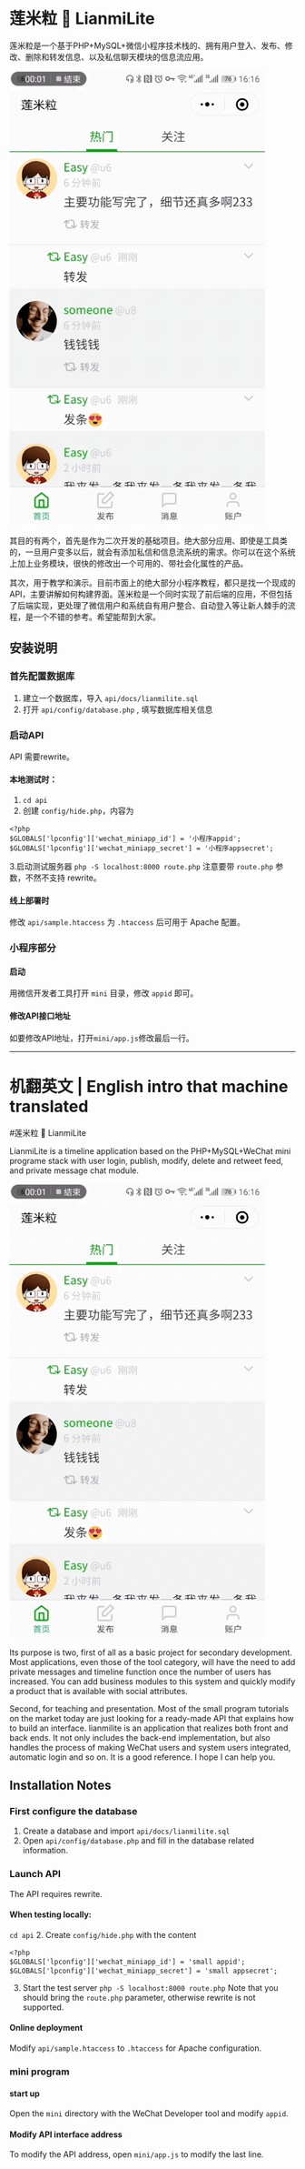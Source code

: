 # 莲米粒 🎈 LianmiLite
莲米粒是一个基于PHP+MySQL+微信小程序技术栈的、拥有用户登入、发布、修改、删除和转发信息、以及私信聊天模块的信息流应用。

![](./lianmilite.gif)

其目的有两个，首先是作为二次开发的基础项目。绝大部分应用、即使是工具类的，一旦用户变多以后，就会有添加私信和信息流系统的需求。你可以在这个系统上加上业务模块，很快的修改出一个可用的、带社会化属性的产品。

其次，用于教学和演示。目前市面上的绝大部分小程序教程，都只是找一个现成的API，主要讲解如何构建界面。莲米粒是一个同时实现了前后端的应用，不但包括了后端实现，更处理了微信用户和系统自有用户整合、自动登入等让新人棘手的流程，是一个不错的参考。希望能帮到大家。

## 安装说明

### 首先配置数据库
1. 建立一个数据库，导入 `api/docs/lianmilite.sql`
2. 打开 `api/config/database.php` , 填写数据库相关信息

### 启动API

API 需要rewrite。

#### 本地测试时：
1. `cd api`
2. 创建 `config/hide.php`，内容为
```
<?php
$GLOBALS['lpconfig']['wechat_miniapp_id'] = '小程序appid';
$GLOBALS['lpconfig']['wechat_miniapp_secret'] = '小程序appsecret';
```
3.启动测试服务器
```php -S localhost:8000 route.php```
注意要带 `route.php` 参数，不然不支持 rewrite。


#### 线上部署时
修改 `api/sample.htaccess` 为 `.htaccess` 后可用于 Apache 配置。

### 小程序部分

#### 启动
用微信开发者工具打开 `mini` 目录，修改 `appid` 即可。

#### 修改API接口地址
如要修改API地址，打开`mini/app.js`修改最后一行。


---

# 机翻英文 | English intro that machine translated

#莲米粒 🎈 LianmiLite

LianmiLite is a timeline application based on the PHP+MySQL+WeChat mini programe stack with user login, publish, modify, delete and retweet feed, and private message chat module.

![](./lianmilite.gif)

Its purpose is two, first of all as a basic project for secondary development. Most applications, even those of the tool category, will have the need to add private messages and timeline function once the number of users has increased. You can add business modules to this system and quickly modify a product that is available with social attributes.

Second, for teaching and presentation. Most of the small program tutorials on the market today are just looking for a ready-made API that explains how to build an interface. lianmilite is an application that realizes both front and back ends. It not only includes the back-end implementation, but also handles the process of making WeChat users and system users integrated, automatic login and so on. It is a good reference. I hope I can help you.

## Installation Notes

### First configure the database
1. Create a database and import `api/docs/lianmilite.sql`
2. Open `api/config/database.php` and fill in the database related information.

### Launch API

The API requires rewrite.

#### When testing locally:
`cd api`
2. Create `config/hide.php` with the content
```
<?php
$GLOBALS['lpconfig']['wechat_miniapp_id'] = 'small appid';
$GLOBALS['lpconfig']['wechat_miniapp_secret'] = 'small appsecret';
```
3. Start the test server
```php -S localhost:8000 route.php```
Note that you should bring the `route.php` parameter, otherwise rewrite is not supported.


#### Online deployment
Modify `api/sample.htaccess` to `.htaccess` for Apache configuration.

### mini program

#### start up
Open the `mini` directory with the WeChat Developer tool and modify `appid`.

#### Modify API interface address
To modify the API address, open `mini/app.js` to modify the last line.